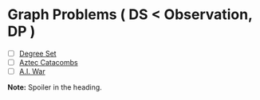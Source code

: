 # Graph Problems ( DS < Observation, DP )
- [ ] [Degree Set](http://codeforces.com/contest/976/problem/D)
- [ ] [Aztec Catacombs](http://codeforces.com/contest/967/problem/F)
- [ ] [A.I. War](https://codejam.withgoogle.com/codejam/contest/1150486/dashboard#s=p3&a=3)

**Note:** Spoiler in the heading.
